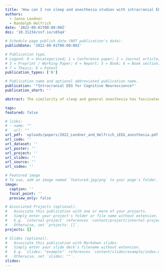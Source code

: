 ```yaml
---
title: 'How can I run sleep and anesthesia studies with intracranial EEG?'
authors:
  - Janna Lendner
  - Randolph Helfrich
date: '2022-09-01T00:00:00Z'
doi: '10.31234/osf.io/s65q4'

# Schedule page publish date (NOT publication's date).
publishDate: '2022-09-01T00:00:00Z'

# Publication type.
# Legend: 0 = Uncategorized; 1 = Conference paper; 2 = Journal article;
# 3 = Preprint / Working Paper; 4 = Report; 5 = Book; 6 = Book section;
# 7 = Thesis; 8 = Patent
publication_types: ['6']

# Publication name and optional abbreviated publication name.
publication: '*Intracranial EEG for Cognitive Neuroscience*'
publication_short: ''

abstract: The similarity of sleep and general anesthesia has fascinated scientists for a long time. At first glance, both states are characterized by similar behavioral correlates, namely decreased responsiveness, arousal and movement. Previously, non-invasive scalp electroencephalographic (EEG) recordings demonstrated highly comparable spectral signatures of both states, such as the ubiquitous presence of slow waves or delta oscillations. More recently, intracranial recordings in humans provided a more fine-grained perspective and revealed that sleep and anesthesia reflect highly distinct entities. Here, we outline how intracranial sleep and anesthesia recordings can be embedded into the clinical routine. We discuss caveats and shortcomings that need to be considered, especially in the context of epilepsy as the underlying neurological disorder. Subsequently, we provide a practical road map to obtain state-specific neural recordings and discuss technical prerequisites as well as important analytical considerations. Finally, we summarize how intracranial recordings extend our understanding about the mechanism-of-action of anesthetic drugs at the network level and to which extent these signatures overlap with physiologic sleep networks. Collectively, here we review how intracranial recordings in humans can be leveraged to gain important insights into sleep physiology and the neural correlates of (un-)consciousness.

tags:
featured: false

# links:
# - name: ""
#   url: ""
url_pdf: 'uploads/papers/2022_Lendner_and_Helfrich_iEEG_anesthesia.pdf'
url_code: ''
url_dataset: ''
url_poster: ''
url_project: ''
url_slides: ''
url_source: ''
url_video: ''

# Featured image
# To use, add an image named `featured.jpg/png` to your page's folder.
image:
  caption: ''
  focal_point: ''
  preview_only: false

# Associated Projects (optional).
#   Associate this publication with one or more of your projects.
#   Simply enter your project's folder or file name without extension.
#   E.g. `internal-project` references `content/project/internal-project/index.md`.
#   Otherwise, set `projects: []`.
projects: []

# Slides (optional).
#   Associate this publication with Markdown slides.
#   Simply enter your slide deck's filename without extension.
#   E.g. `slides: "example"` references `content/slides/example/index.md`.
#   Otherwise, set `slides: ""`.
slides:
---
```

